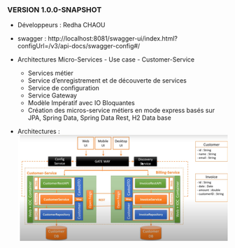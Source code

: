### VERSION 1.0.0-SNAPSHOT
- Développeurs : Redha CHAOU
- swagger : http://localhost:8081/swagger-ui/index.html?configUrl=/v3/api-docs/swagger-config#/
- Architectures Micro-Services - Use case - Customer-Service
    - Services métier
    - Service d’enregistrement et de découverte de services
    - Service de configuration
    - Service Gateway
    - Modèle Impératif avec IO Bloquantes
    - Création des micros-service métiers en mode express basés sur JPA, Spring Data, Spring Data Rest, H2 Data base

- Architectures :
![img_1.png](img_1.png)
